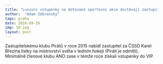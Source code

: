 ```yaml
---
title: "Luxusní vstupenky na dotované sportovní akce dostávají zastupitelé bokem."
author:  "Adam Zábranský"
tags: praha
date: 2016-09-26
img: 10.jpg
layout: post
---
```


Zastupitelskému klubu Pirátů v roce 2015 nabídl zastupitel za ČSSD Karel Březina lístky na mistrovství světa v ledním hokeji (Piráti je odmítli). Minimálně členové klubu ANO zase v témže roce získali vstupenky do VIP.
